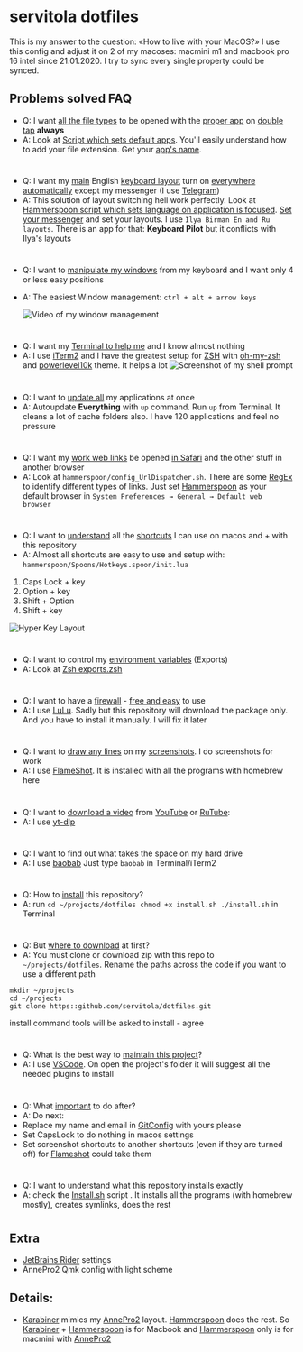 # servitola dotfiles
This is my answer to the question: «How to live with your MacOS?»
I use this config and adjust it on 2 of my macoses: macmini m1 and macbook pro 16 intel since 21.01.2020. I try to sync every single property could be synced.
## Problems solved FAQ

* Q: I want <ins>all the file types</ins> to be opened with the <ins>proper app</ins> on <ins>double tap</ins> **always**
* A: Look at [Script which sets default apps](https://github.com/servitola/dotfiles/blob/master/macos/set_default_apps.sh). You'll easily understand how to add your file extension. Get your [app's name](https://stackoverflow.com/a/39464824/817396).
#
* Q: I want my <ins>main</ins> English <ins>keyboard layout</ins> turn on <ins>everywhere automatically</ins> except my messenger (I use [Telegram](https://telegram.org/))
* A: This solution of layout switching hell work perfectly. Look at [Hammerspoon script which sets language on application is focused](https://github.com/servitola/dotfiles/blob/master/hammerspoon/set_language_on_app_focused.lua). [Set your messenger](https://stackoverflow.com/a/39464824/817396) and set your layouts. I use `Ilya Birman En and Ru layouts`. There is an app for that: **Keyboard Pilot** but it conflicts with Ilya's layouts
#
* Q: I want to <ins>manipulate my windows</ins> from my keyboard and I want only 4 or less easy positions
* A: The easiest Window management: `ctrl + alt + arrow keys`

     ![Video of my window management](https://i.imgur.com/crdP0bi.gif)
#
* Q: I want my <ins>Terminal to help me</ins> and I know almost nothing
* A: I use [iTerm2](https://iterm2.com/) and I have the greatest setup for [ZSH](https://www.wikiwand.com/en/Z_shell) with [oh-my-zsh](https://ohmyz.sh/) and [powerlevel10k](https://github.com/romkatv/powerlevel10k) theme. It helps a lot
![Screenshot of my shell prompt](https://i.imgur.com/8dgnsIb.jpg)
#
* Q: I want to <ins>update all</ins> my applications at once
* A: Autoupdate **Everything** with `up` command. Run `up` from Terminal. It cleans a lot of cache folders also. I have 120 applications and feel no pressure
#
* Q: I want my <ins>work web links</ins> be opened <ins>in Safari</ins> and the other stuff in another browser
* A: Look at `hammerspoon/config_UrlDispatcher.sh`. There are some [RegEx](https://www.wikiwand.com/en/Regular_expression) to identify different types of links. Just set [Hammerspoon](hammerspoon.org/) as your default browser in `System Preferences → General → Default web browser`
#
* Q: I want to <ins>understand</ins> all the <ins>shortcuts</ins> I can use on macos and + with this repository
* A: Almost all shortcuts are easy to use and setup with: `hammerspoon/Spoons/Hotkeys.spoon/init.lua`

1. Caps Lock + key
1. Option + key
1. Shift + Option
1. Shift + key

![Hyper Key Layout](https://i.imgur.com/37uyo3Z.jpg)
#
* Q: I want to control my <ins>environment variables</ins> (Exports)
* A: Look at [Zsh exports.zsh](https://github.com/servitola/dotfiles/blob/master/zsh/exports.zsh)
#
* Q: I want to have a <ins>firewall</ins> - <ins>free and easy</ins> to use
* A: I use [LuLu](https://objective-see.org/products/lulu.html). Sadly but this repository will download the package only. And you have to install it manually. I will fix it later
#
* Q: I want to <ins>draw any lines</ins> on my <ins>screenshots</ins>. I do screenshots for work
* A: I use [FlameShot](https://flameshot.org/). It is installed with all the programs with homebrew here
#
* Q: I want to <ins>download a video</ins> from <ins>YouTube</ins> or <ins>RuTube</ins>:
* A: I use [yt-dlp](https://github.com/yt-dlp/yt-dlp)
#
* Q: I want to find out what takes the space on my hard drive
* A: I use [baobab](https://wiki.gnome.org/action/show/Apps/DiskUsageAnalyzer?action=show&redirect=Apps%2FBaobab)
Just type `baobab` in Terminal/iTerm2
#
* Q: How to <ins>install</ins> this repository?
* A: run ```cd ~/projects/dotfiles chmod +x install.sh ./install.sh``` in Terminal
#
* Q: But <ins>where to download</ins> at first?
* A: You must clone or download zip with this repo to `~/projects/dotfiles`. Rename the paths across the code if you want to use a different path
```
mkdir ~/projects
cd ~/projects
git clone https::github.com/servitola/dotfiles.git
```
install command tools will be asked to install - agree
#
* Q: What is the best way to <ins>maintain this project</ins>?
* A: I use [VSCode](https://code.visualstudio.com/). On open the project's folder it will suggest all the needed plugins to install
#
* Q: What <ins>important</ins> to do after?
* A: Do next:
* Replace my name and email in [GitConfig](https://github.com/servitola/dotfiles/blob/master/git/gitconfig) with yours please
* Set CapsLock to do nothing in macos settings
* Set screenshot shortcuts to another shortcuts (even if they are turned off) for [Flameshot](https://flameshot.org/) could take them
#
* Q: I want to understand what this repository installs exactly
* A: check the [Install.sh](https://github.com/servitola/dotfiles/blob/master/install.sh) script . It installs all the programs (with homebrew mostly), creates symlinks, does the rest
#
## Extra
* [JetBrains Rider](https://www.jetbrains.com/rider/) settings
* AnnePro2 Qmk config with light scheme

## Details:
* [Karabiner](https://karabiner-elements.pqrs.org/) mimics my [AnnePro2](https://www.annepro.net/) layout. [Hammerspoon](hammerspoon.org/) does the rest. So [Karabiner](https://karabiner-elements.pqrs.org/) + [Hammerspoon](hammerspoon.org/) is for Macbook and [Hammerspoon](hammerspoon.org/) only is for macmini with [AnnePro2](https://www.annepro.net/)
